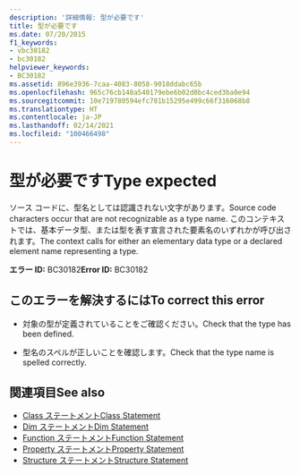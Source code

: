 ```yaml
---
description: '詳細情報: 型が必要です'
title: 型が必要です
ms.date: 07/20/2015
f1_keywords:
- vbc30182
- bc30182
helpviewer_keywords:
- BC30182
ms.assetid: 896e3936-7caa-4083-8058-9018ddabc65b
ms.openlocfilehash: 965c76cb148a540179ebe6b02d0bc4ced3ba0e94
ms.sourcegitcommit: 10e719780594efc781b15295e499c66f316068b8
ms.translationtype: HT
ms.contentlocale: ja-JP
ms.lasthandoff: 02/14/2021
ms.locfileid: "100466498"
---
```

# <a name="type-expected"></a><span data-ttu-id="1e5a7-103">型が必要です</span><span class="sxs-lookup"><span data-stu-id="1e5a7-103">Type expected</span></span>

<span data-ttu-id="1e5a7-104">ソース コードに、型名としては認識されない文字があります。</span><span class="sxs-lookup"><span data-stu-id="1e5a7-104">Source code characters occur that are not recognizable as a type name.</span></span> <span data-ttu-id="1e5a7-105">このコンテキストでは、基本データ型、または型を表す宣言された要素名のいずれかが呼び出されます。</span><span class="sxs-lookup"><span data-stu-id="1e5a7-105">The context calls for either an elementary data type or a declared element name representing a type.</span></span>  
  
 <span data-ttu-id="1e5a7-106">**エラー ID:** BC30182</span><span class="sxs-lookup"><span data-stu-id="1e5a7-106">**Error ID:** BC30182</span></span>  
  
## <a name="to-correct-this-error"></a><span data-ttu-id="1e5a7-107">このエラーを解決するには</span><span class="sxs-lookup"><span data-stu-id="1e5a7-107">To correct this error</span></span>  
  
- <span data-ttu-id="1e5a7-108">対象の型が定義されていることをご確認ください。</span><span class="sxs-lookup"><span data-stu-id="1e5a7-108">Check that the type has been defined.</span></span>  
  
- <span data-ttu-id="1e5a7-109">型名のスペルが正しいことを確認します。</span><span class="sxs-lookup"><span data-stu-id="1e5a7-109">Check that the type name is spelled correctly.</span></span>  
  
## <a name="see-also"></a><span data-ttu-id="1e5a7-110">関連項目</span><span class="sxs-lookup"><span data-stu-id="1e5a7-110">See also</span></span>

- [<span data-ttu-id="1e5a7-111">Class ステートメント</span><span class="sxs-lookup"><span data-stu-id="1e5a7-111">Class Statement</span></span>](../language-reference/statements/class-statement.md)
- [<span data-ttu-id="1e5a7-112">Dim ステートメント</span><span class="sxs-lookup"><span data-stu-id="1e5a7-112">Dim Statement</span></span>](../language-reference/statements/dim-statement.md)
- [<span data-ttu-id="1e5a7-113">Function ステートメント</span><span class="sxs-lookup"><span data-stu-id="1e5a7-113">Function Statement</span></span>](../language-reference/statements/function-statement.md)
- [<span data-ttu-id="1e5a7-114">Property ステートメント</span><span class="sxs-lookup"><span data-stu-id="1e5a7-114">Property Statement</span></span>](../language-reference/statements/property-statement.md)
- [<span data-ttu-id="1e5a7-115">Structure ステートメント</span><span class="sxs-lookup"><span data-stu-id="1e5a7-115">Structure Statement</span></span>](../language-reference/statements/structure-statement.md)
